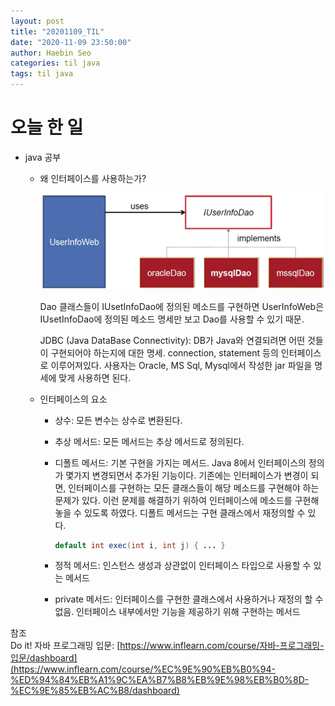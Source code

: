 ```yaml
---
layout: post
title: "20201109_TIL"
date: "2020-11-09 23:50:00"
author: Haebin Seo
categories: til java
tags: til java
---
```

# 오늘 한 일
- java 공부
  - 왜 인터페이스를 사용하는가?  
    
    <img src="/assets/java/why_interface.png" alt="why_interface" style="width: 520px;">

    Dao 클래스들이 IUsetInfoDao에 정의된 메소드를 구현하면 UserInfoWeb은 IUsetInfoDao에 정의된 메소드 명세만 보고 Dao를 사용할 수 있기 때문.  

    JDBC (Java DataBase Connectivity): DB가 Java와 연결되려면 어떤 것들이 구현되어야 하는지에 대한 명세. connection, statement 등의 인터페이스로 이루어져있다. 사용자는 Oracle, MS Sql, Mysql에서 작성한 jar 파일을 명세에 맞게 사용하면 된다.
  
  - 인터페이스의 요소
    - 상수: 모든 변수는 상수로 변환된다.

    - 추상 메서드: 모든 메서드는 추상 메서드로 정의된다.

    - 디폴트 메서드: 기본 구현을 가지는 메서드. Java 8에서 인터페이스의 정의가 몇가지 변경되면서 추가된 기능이다. 기존에는 인터페이스가 변경이 되면, 인터페이스를 구현하는 모든 클래스들이 해당 메소드를 구현해야 하는 문제가 있다. 이런 문제를 해결하기 위하여 인터페이스에 메소드를 구현해 놓을 수 있도록 하였다. 디폴트 메서드는 구현 클래스에서 재정의할 수 있다.
      ```java
      default int exec(int i, int j) { ... }
      ```

    - 정적 메서드: 인스턴스 생성과 상관없이 인터페이스 타입으로 사용할 수 있는 메서드

    - private 메서드: 인터페이스를 구현한 클래스에서 사용하거나 재정의 할 수 없음. 인터페이스 내부에서만 기능을 제공하기 위해 구현하는 메서드

참조  
Do it! 자바 프로그래밍 입문: [https://www.inflearn.com/course/자바-프로그래밍-입문/dashboard](https://www.inflearn.com/course/%EC%9E%90%EB%B0%94-%ED%94%84%EB%A1%9C%EA%B7%B8%EB%9E%98%EB%B0%8D-%EC%9E%85%EB%AC%B8/dashboard)